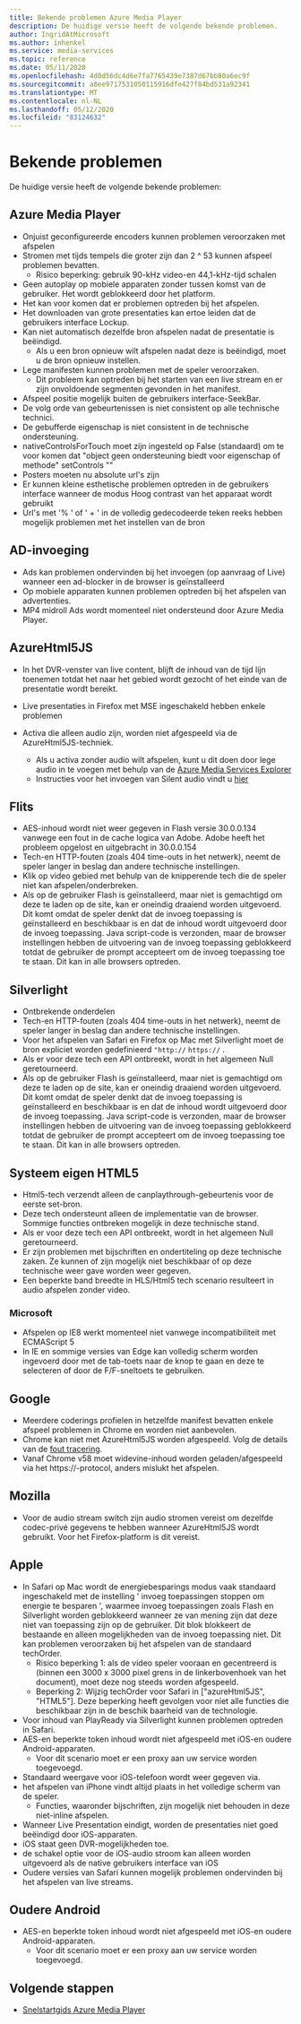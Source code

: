 ```yaml
---
title: Bekende problemen Azure Media Player
description: De huidige versie heeft de volgende bekende problemen.
author: IngridAtMicrosoft
ms.author: inhenkel
ms.service: media-services
ms.topic: reference
ms.date: 05/11/2020
ms.openlocfilehash: 4d0d56dc4d6e7fa7765439e7387d67bb80a6ec9f
ms.sourcegitcommit: a8ee9717531050115916dfe427f84bd531a92341
ms.translationtype: MT
ms.contentlocale: nl-NL
ms.lasthandoff: 05/12/2020
ms.locfileid: "83124632"
---
```

# <a name="known-issues"></a>Bekende problemen #

De huidige versie heeft de volgende bekende problemen:

## <a name="azure-media-player"></a>Azure Media Player ##

- Onjuist geconfigureerde encoders kunnen problemen veroorzaken met afspelen
- Stromen met tijds tempels die groter zijn dan 2 ^ 53 kunnen afspeel problemen bevatten.
  - Risico beperking: gebruik 90-kHz video-en 44,1-kHz-tijd schalen
- Geen autoplay op mobiele apparaten zonder tussen komst van de gebruiker. Het wordt geblokkeerd door het platform.
- Het kan voor komen dat er problemen optreden bij het afspelen.
- Het downloaden van grote presentaties kan ertoe leiden dat de gebruikers interface Lockup.
- Kan niet automatisch dezelfde bron afspelen nadat de presentatie is beëindigd.
  - Als u een bron opnieuw wilt afspelen nadat deze is beëindigd, moet u de bron opnieuw instellen.
- Lege manifesten kunnen problemen met de speler veroorzaken.
  - Dit probleem kan optreden bij het starten van een live stream en er zijn onvoldoende segmenten gevonden in het manifest.
- Afspeel positie mogelijk buiten de gebruikers interface-SeekBar.
- De volg orde van gebeurtenissen is niet consistent op alle technische technici.
- De gebufferde eigenschap is niet consistent in de technische ondersteuning.
- nativeControlsForTouch moet zijn ingesteld op False (standaard) om te voor komen dat "object geen ondersteuning biedt voor eigenschap of methode" setControls ""
- Posters moeten nu absolute url's zijn
- Er kunnen kleine esthetische problemen optreden in de gebruikers interface wanneer de modus Hoog contrast van het apparaat wordt gebruikt
- Url's met '% ' of ' + ' in de volledig gedecodeerde teken reeks hebben mogelijk problemen met het instellen van de bron

## <a name="ad-insertion"></a>AD-invoeging ##

- Ads kan problemen ondervinden bij het invoegen (op aanvraag of Live) wanneer een ad-blocker in de browser is geïnstalleerd
- Op mobiele apparaten kunnen problemen optreden bij het afspelen van advertenties.
- MP4 midroll Ads wordt momenteel niet ondersteund door Azure Media Player.

## <a name="azurehtml5js"></a>AzureHtml5JS ##

- In het DVR-venster van live content, blijft de inhoud van de tijd lijn toenemen totdat het naar het gebied wordt gezocht of het einde van de presentatie wordt bereikt.
- Live presentaties in Firefox met MSE ingeschakeld hebben enkele problemen

- Activa die alleen audio zijn, worden niet afgespeeld via de AzureHtml5JS-techniek.
  - Als u activa zonder audio wilt afspelen, kunt u dit doen door lege audio in te voegen met behulp van de [Azure Media Services Explorer](https://aka.ms/amse)
  - Instructies voor het invoegen van Silent audio vindt u [hier](https://azure.microsoft.com/documentation/articles/media-services-advanced-encoding-with-mes/#silent_audio)

## <a name="flash"></a>Flits ##

- AES-inhoud wordt niet weer gegeven in Flash versie 30.0.0.134 vanwege een fout in de cache logica van Adobe. Adobe heeft het probleem opgelost en uitgebracht in 30.0.0.154
- Tech-en HTTP-fouten (zoals 404 time-outs in het netwerk), neemt de speler langer in beslag dan andere technische instellingen.
- Klik op video gebied met behulp van de knipperende tech die de speler niet kan afspelen/onderbreken.
- Als op de gebruiker Flash is geïnstalleerd, maar niet is gemachtigd om deze te laden op de site, kan er oneindig draaiend worden uitgevoerd. Dit komt omdat de speler denkt dat de invoeg toepassing is geïnstalleerd en beschikbaar is en dat de inhoud wordt uitgevoerd door de invoeg toepassing. Java script-code is verzonden, maar de browser instellingen hebben de uitvoering van de invoeg toepassing geblokkeerd totdat de gebruiker de prompt accepteert om de invoeg toepassing toe te staan. Dit kan in alle browsers optreden.  

## <a name="silverlight"></a>Silverlight ##

- Ontbrekende onderdelen
- Tech-en HTTP-fouten (zoals 404 time-outs in het netwerk), neemt de speler langer in beslag dan andere technische instellingen.
- Voor het afspelen van Safari en Firefox op Mac met Silverlight moet de bron expliciet worden gedefinieerd `"http://` `https://` .
- Als er voor deze tech een API ontbreekt, wordt in het algemeen Null geretourneerd.
- Als op de gebruiker Flash is geïnstalleerd, maar niet is gemachtigd om deze te laden op de site, kan er oneindig draaiend worden uitgevoerd. Dit komt omdat de speler denkt dat de invoeg toepassing is geïnstalleerd en beschikbaar is en dat de inhoud wordt uitgevoerd door de invoeg toepassing. Java script-code is verzonden, maar de browser instellingen hebben de uitvoering van de invoeg toepassing geblokkeerd totdat de gebruiker de prompt accepteert om de invoeg toepassing toe te staan. Dit kan in alle browsers optreden.  

## <a name="native-html5"></a>Systeem eigen HTML5 ##

- Html5-tech verzendt alleen de canplaythrough-gebeurtenis voor de eerste set-bron.
- Deze tech ondersteunt alleen de implementatie van de browser.  Sommige functies ontbreken mogelijk in deze technische stand.  
- Als er voor deze tech een API ontbreekt, wordt in het algemeen Null geretourneerd.
- Er zijn problemen met bijschriften en ondertiteling op deze technische zaken. Ze kunnen of zijn mogelijk niet beschikbaar of op deze technische weer gave worden weer gegeven.
- Een beperkte band breedte in HLS/Html5 tech scenario resulteert in audio afspelen zonder video.

### <a name="microsoft"></a>Microsoft ###

- Afspelen op IE8 werkt momenteel niet vanwege incompatibiliteit met ECMAScript 5
- In IE en sommige versies van Edge kan volledig scherm worden ingevoerd door met de tab-toets naar de knop te gaan en deze te selecteren of door de F/F-sneltoets te gebruiken.

## <a name="google"></a>Google ##

- Meerdere coderings profielen in hetzelfde manifest bevatten enkele afspeel problemen in Chrome en worden niet aanbevolen.
- Chrome kan niet met AzureHtml5JS worden afgespeeld. Volg de details van de [fout tracering](https://bugs.chromium.org/p/chromium/issues/detail?id=534301).
- Vanaf Chrome v58 moet widevine-inhoud worden geladen/afgespeeld via het https://-protocol, anders mislukt het afspelen.

## <a name="mozilla"></a>Mozilla ##

- Voor de audio stream switch zijn audio stromen vereist om dezelfde codec-privé gegevens te hebben wanneer AzureHtml5JS wordt gebruikt. Voor het Firefox-platform is dit vereist.

## <a name="apple"></a>Apple ##

- In Safari op Mac wordt de energiebesparings modus vaak standaard ingeschakeld met de instelling ' invoeg toepassingen stoppen om energie te besparen ', waarmee invoeg toepassingen zoals Flash en Silverlight worden geblokkeerd wanneer ze van mening zijn dat deze niet van toepassing zijn op de gebruiker. Dit blok blokkeert de bestaande en alleen mogelijkheden van de invoeg toepassing niet. Dit kan problemen veroorzaken bij het afspelen van de standaard techOrder.
  - Risico beperking 1: als de video speler vooraan en gecentreerd is (binnen een 3000 x 3000 pixel grens in de linkerbovenhoek van het document), moet deze nog steeds worden afgespeeld.
  - Beperking 2: Wijzig techOrder voor Safari in ["azureHtml5JS", "HTML5"]. Deze beperking heeft gevolgen voor niet alle functies die beschikbaar zijn in de beschik baarheid van de technologie.
- Voor inhoud van PlayReady via Silverlight kunnen problemen optreden in Safari.
- AES-en beperkte token inhoud wordt niet afgespeeld met iOS-en oudere Android-apparaten.
  - Voor dit scenario moet er een proxy aan uw service worden toegevoegd.
- Standaard weergave voor iOS-telefoon wordt weer gegeven via.
- het afspelen van iPhone vindt altijd plaats in het volledige scherm van de speler.
  - Functies, waaronder bijschriften, zijn mogelijk niet behouden in deze niet-inline afspelen.
- Wanneer Live Presentation eindigt, worden de presentaties niet goed beëindigd door iOS-apparaten.
- iOS staat geen DVR-mogelijkheden toe.
- de schakel optie voor de iOS-audio stroom kan alleen worden uitgevoerd als de native gebruikers interface van iOS
- Oudere versies van Safari kunnen mogelijk problemen ondervinden bij het afspelen van live streams.

## <a name="older-android"></a>Oudere Android ##

- AES-en beperkte token inhoud wordt niet afgespeeld met iOS-en oudere Android-apparaten.
  - Voor dit scenario moet er een proxy aan uw service worden toegevoegd.

## <a name="next-steps"></a>Volgende stappen ##

- [Snelstartgids Azure Media Player](azure-media-player-quickstart.md)
